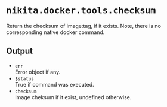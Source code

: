 
# `nikita.docker.tools.checksum`

Return the checksum of image:tag, if it exists. Note, there is no corresponding
native docker command.

## Output

* `err`   
  Error object if any.
* `$status`   
  True if command was executed.
* `checksum`   
  Image cheksum if it exist, undefined otherwise.
